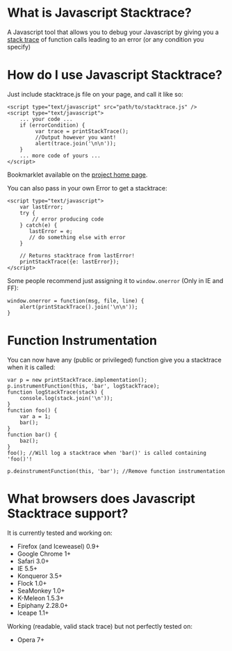 # What is Javascript Stacktrace? #
A Javascript tool that allows you to debug your Javascript by giving you a [stack trace](http://en.wikipedia.org/wiki/Stack_trace) of function calls leading to an error (or any condition you specify)

# How do I use Javascript Stacktrace? #
Just include stacktrace.js file on your page, and call it like so:
    
    <script type="text/javascript" src="path/to/stacktrace.js" />
    <script type="text/javascript">
        ... your code ...
        if (errorCondition) {
	         var trace = printStackTrace();
	         //Output however you want!
	         alert(trace.join('\n\n'));
        }
        ... more code of yours ...
    </script>

Bookmarklet available on the [project home page](http://emwendelin.github.com/javascript-stacktrace/). 

You can also pass in your own Error to get a stacktrace:

    <script type="text/javascript">
		var lastError;
		try {
		    // error producing code
		} catch(e) {
		   lastError = e;
		   // do something else with error
		}

		// Returns stacktrace from lastError!
		printStackTrace({e: lastError});
    </script>

Some people recommend just assigning it to `window.onerror` (Only in IE and FF):

    window.onerror = function(msg, file, line) {
	    alert(printStackTrace().join('\n\n'));
    }

# Function Instrumentation #
You can now have any (public or privileged) function give you a stacktrace when it is called:

    var p = new printStackTrace.implementation();
    p.instrumentFunction(this, 'bar', logStackTrace);
    function logStackTrace(stack) {
    	console.log(stack.join('\n'));
    }
    function foo() {
    	var a = 1;
    	bar();
    }
    function bar() {
    	baz();
    }
    foo(); //Will log a stacktrace when 'bar()' is called containing 'foo()'!
    
    p.deinstrumentFunction(this, 'bar'); //Remove function instrumentation

# What browsers does Javascript Stacktrace support? #
It is currently tested and working on:

 - Firefox (and Iceweasel) 0.9+  
 - Google Chrome 1+  
 - Safari 3.0+  
 - IE 5.5+  
 - Konqueror 3.5+  
 - Flock 1.0+  
 - SeaMonkey 1.0+  
 - K-Meleon 1.5.3+  
 - Epiphany 2.28.0+  
 - Iceape 1.1+

Working (readable, valid stack trace) but not perfectly tested on:  

 - Opera 7+
